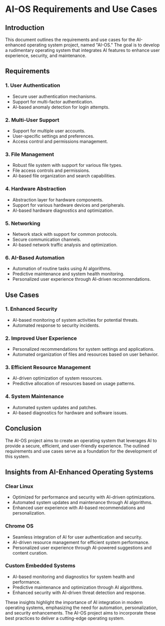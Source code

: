# AI-OS Requirements and Use Cases

## Introduction
This document outlines the requirements and use cases for the AI-enhanced operating system project, named "AI-OS." The goal is to develop a rudimentary operating system that integrates AI features to enhance user experience, security, and maintenance.

## Requirements

### 1. User Authentication
- Secure user authentication mechanisms.
- Support for multi-factor authentication.
- AI-based anomaly detection for login attempts.

### 2. Multi-User Support
- Support for multiple user accounts.
- User-specific settings and preferences.
- Access control and permissions management.

### 3. File Management
- Robust file system with support for various file types.
- File access controls and permissions.
- AI-based file organization and search capabilities.

### 4. Hardware Abstraction
- Abstraction layer for hardware components.
- Support for various hardware devices and peripherals.
- AI-based hardware diagnostics and optimization.

### 5. Networking
- Network stack with support for common protocols.
- Secure communication channels.
- AI-based network traffic analysis and optimization.

### 6. AI-Based Automation
- Automation of routine tasks using AI algorithms.
- Predictive maintenance and system health monitoring.
- Personalized user experience through AI-driven recommendations.

## Use Cases

### 1. Enhanced Security
- AI-based monitoring of system activities for potential threats.
- Automated response to security incidents.

### 2. Improved User Experience
- Personalized recommendations for system settings and applications.
- Automated organization of files and resources based on user behavior.

### 3. Efficient Resource Management
- AI-driven optimization of system resources.
- Predictive allocation of resources based on usage patterns.

### 4. System Maintenance
- Automated system updates and patches.
- AI-based diagnostics for hardware and software issues.

## Conclusion
The AI-OS project aims to create an operating system that leverages AI to provide a secure, efficient, and user-friendly experience. The outlined requirements and use cases serve as a foundation for the development of this system.

## Insights from AI-Enhanced Operating Systems

### Clear Linux
- Optimized for performance and security with AI-driven optimizations.
- Automated system updates and maintenance through AI algorithms.
- Enhanced user experience with AI-based recommendations and personalization.

### Chrome OS
- Seamless integration of AI for user authentication and security.
- AI-driven resource management for efficient system performance.
- Personalized user experience through AI-powered suggestions and content curation.

### Custom Embedded Systems
- AI-based monitoring and diagnostics for system health and performance.
- Predictive maintenance and optimization through AI algorithms.
- Enhanced security with AI-driven threat detection and response.

These insights highlight the importance of AI integration in modern operating systems, emphasizing the need for automation, personalization, and security enhancements. The AI-OS project aims to incorporate these best practices to deliver a cutting-edge operating system.
